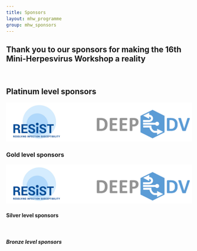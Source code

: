 ```yaml
---
title: Sponsors
layout: mhw_programme
group: mhw_sponsors
---
```


## Thank you to our sponsors for making the 16th Mini-Herpesvirus Workshop a reality

<br />

## Platinum level sponsors

<img class="img-fluid" src="/static/img/mhw/platinum.jpg" alt="Gold Sponsors">

<br />

### Gold level sponsors

<img class="img-fluid" src="/static/img/mhw/gold.jpg" alt="Gold Sponsors">

<br />

#### Silver level sponsors


<br />


##### Bronze level sponsors


